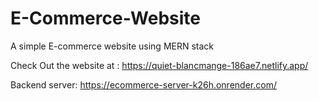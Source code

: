 # E-Commerce-Website
A simple E-commerce website using MERN stack

Check Out the website at : https://quiet-blancmange-186ae7.netlify.app/

Backend server: https://ecommerce-server-k26h.onrender.com/
